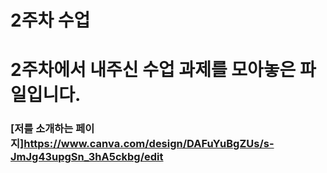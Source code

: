 # 2주차 수업
# 2주차에서 내주신 수업 과제를 모아놓은 파일입니다.
### [저를 소개하는 페이지]https://www.canva.com/design/DAFuYuBgZUs/s-JmJg43upgSn_3hA5ckbg/edit
